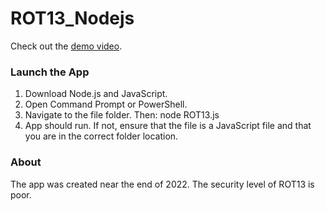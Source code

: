 # ROT13_Nodejs

Check out the [demo video](https://youtu.be/89BFGi-5QCs).

### Launch the App

1) Download Node.js and JavaScript.
2) Open Command Prompt or PowerShell.
3) Navigate to the file folder. Then: node ROT13.js
4) App should run. If not, ensure that the file is a JavaScript file and that you are in the correct folder location.

### About

The app was created near the end of 2022. The security level of ROT13 is poor.
